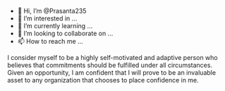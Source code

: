 - 👋 Hi, I’m @Prasanta235
- 👀 I’m interested in ...
- 🌱 I’m currently learning ...
- 💞️ I’m looking to collaborate on ...
- 📫 How to reach me ...

<!---
Prasanta235/Prasanta235 is a ✨ special ✨ repository because its `README.md` (this file) appears on your GitHub profile.
You can click the Preview link to take a look at your changes.
--->
I consider myself to be a highly self-motivated and adaptive person who believes that commitments should be fulfilled under all circumstances. Given an opportunity, I am confident that I will prove to be an invaluable asset to any organization that chooses to place confidence in me.
